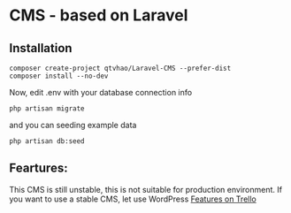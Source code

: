 # CMS - based on Laravel
## Installation
	composer create-project qtvhao/Laravel-CMS --prefer-dist
	composer install --no-dev
Now, edit .env with your database connection info
```
php artisan migrate
```
and you can seeding example data
```
php artisan db:seed
```
## Feartures:
This CMS is still unstable, this is not suitable for production environment.
If you want to use a stable CMS, let use WordPress
[Features on Trello](https://trello.com/b/FjZYbWVl/t-o-cms-blog)
